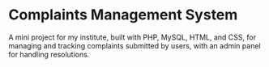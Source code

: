 # Complaints Management System #
A mini project for my institute, built with PHP, MySQL, HTML, and CSS, for managing and tracking complaints submitted by users, with an admin panel for handling resolutions.
